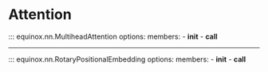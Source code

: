 # Attention

::: equinox.nn.MultiheadAttention
    options:
        members:
            - __init__
            - __call__

---

::: equinox.nn.RotaryPositionalEmbedding
    options:
        members:
            - __init__
            - __call__
